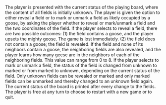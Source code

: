 The player is presented with the current status of the playing board, where the content of all fields is initially
unknown. The player is given the option to either reveal a field or to mark or unmark a field as likely occupied
by a goose, by asking the player whether to reveal or mark/unmark a field and the two coordinates of the
field.
If the player selects to reveal a field, there are two possible outcomes: (1) the field contains a goose, and the
player upsets the mighty goose. The game is lost immediately. (2) the field does not contain a goose; the field
is revealed. If the field and none of its neighbors contain a goose, the neighboring fields are also revealed,
and the player learns how many geese are in the neighbors of each of the neighboring fields. This value can
range from 0 to 8.
If the player selects to mark or unmark a field, the status of the field is changed from unknown to marked or
from marked to unknown, depending on the current status of the field. Only unknown fields can be revealed
or marked and only marked fields can be unmarked and thereby changed to an unknown field again.
The current status of the board is printed after every change to the fields. The player is free at any turn to
choose to restart with a new game or to quit.

